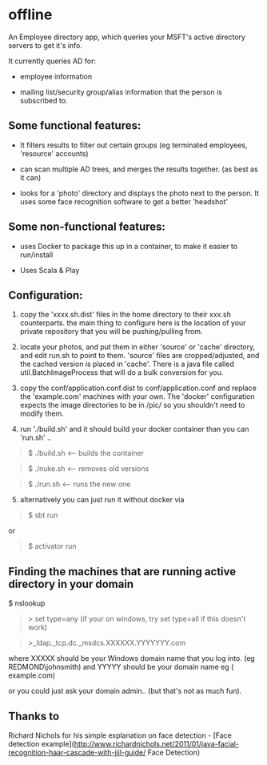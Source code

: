 offline
=======

An Employee directory app, which queries your MSFT's active directory servers to get it's info.

It currently queries AD for:

- employee information

- mailing list/security group/alias information that the person is subscribed to.

Some functional features:
-------------------------

- It filters results to filter out certain groups (eg terminated employees, 'resource' accounts)

- can scan multiple AD trees, and merges the results together. (as best as it can)

- looks for a 'photo' directory and displays the photo next to the person. It uses some face recognition software to get a better 'headshot'


Some non-functional features:
-----------------------------

- uses Docker to package this up in a container, to make it easier to run/install

- Uses Scala & Play


Configuration:
--------------

1. copy the 'xxxx.sh.dist' files in the home directory to their xxx.sh counterparts. the main thing to configure here is the location of your private repository that you will be pushing/pulling from.

2. locate your photos, and put them in either 'source' or 'cache' directory, and edit run.sh to point to them. 'source' files are cropped/adjusted, and the cached version is placed in 'cache'.
There is a java file called util.BatchImageProcess that will do a bulk conversion for you.

3. copy the conf/application.conf.dist to conf/application.conf and replace the 'example.com' machines with your own. The 'docker' configuration expects the image directories to be in /pic/ so you shouldn't need to modify them.

4. run './build.sh' and it should build your docker container than you can 'run.sh' ..

> $ ./build.sh <-- builds the container

> $ ./nuke.sh  <-- removes old versions

> $ ./run.sh   <-- runs the new one

5. alternatively you can just run it without docker via

> $ sbt run

or

> $ activator run


Finding the machines that are running active directory in your domain
---------------------------------------------------------------------
$ nslookup

> \> set type=any (if your on windows, try set type=all if this doesn't work)

> \>_ldap._tcp.dc._msdcs.XXXXXX.YYYYYYY.com

where XXXXX should be your Windows domain name that you log into. (eg REDMOND\johnsmith)
and YYYYY should be your domain name eg ( example.com)

or you could just ask your domain admin.. (but that's not as much fun).

Thanks to
----------
Richard Nichols for his simple explanation on face detection - [Face detection example](http://www.richardnichols.net/2011/01/java-facial-recognition-haar-cascade-with-jjil-guide/ Face Detection)

